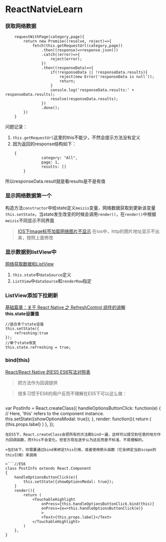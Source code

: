 # ReactNatvieLearn

### 获取网络数据  
```
    requestWithPage(category,page){   
        return new Promise((resolve, reject)=>{   
            fetch(this.getRequestUrl(category,page))   
                .then((response)=>response.json())   
                .catch((error)=>{   
                    reject(error);
                })
                .then((responseData)=>{
                    if(!responseData || !responseData.results){
                        reject(new Error('responseData is null'));
                        return;
                    }
                    console.log('responseData.results:' + responseData.results);
                    resolve(responseData.results);
                })
                .done();
        })
    }
```

问题记录：   
1. `this.getRequestUrl`这里的this不能少，不然会提示方法没有定义    
2. 因为返回的response结构如下：
```
	{
                category: "All",
                page: 1,
                results: []
        }
```
所以responseData.result就是看results是不是有值

### 显示网络数据第一个
构造方法`constructor`中给state定义`meizis`变量，网络数据获取到更新该变量`this.setState`，当state发生改变的时候会调用`render()`，在`render()`中根据`meizis`不同显示不同界面
>[IOS下Image标签加载网络图片不显示](http://www.jianshu.com/p/634d3ccbf311)
>在ios中，http的图片地址显示不出来，按照上面修改

### 显示数据到listView中
[网络获取数据和ListView](http://blog.csdn.net/totogo2010/article/details/51593833)
1. `this.state`中`dataSource`定义
2. `ListView`中`dataSource`和`renderRow`指定

### ListView添加下拉刷新
[基础篇章：关于 React Native 之 RefreshControl 组件的讲解](http://godcoder.me/2016/11/09/%E5%9F%BA%E7%A1%80%E7%AF%87%E7%AB%A0%EF%BC%9A%E5%85%B3%E4%BA%8E%20React%20Native%20%E4%B9%8B%20RefreshControl%20%E7%BB%84%E4%BB%B6%E7%9A%84%E8%AE%B2%E8%A7%A3/)   
**this.state设置值**
```
//适合多个state设值
this.setState({
	refreshing:true
});   
//单个state改变
this.state.refreshing = true;
```

### bind(this)
[React/React Native 的ES5 ES6写法对照表](http://bbs.reactnative.cn/topic/15/react-react-native-%E7%9A%84es5-es6%E5%86%99%E6%B3%95%E5%AF%B9%E7%85%A7%E8%A1%A8)
>把方法作为回调提供

>很多习惯于ES6的用户反而不理解在ES5下可以这么做：

>```//ES5
var PostInfo = React.createClass({
    handleOptionsButtonClick: function(e) {
        // Here, 'this' refers to the component instance.
        this.setState({showOptionsModal: true});
    },
    render: function(){
        return (
            <TouchableHighlight onPress={this.handleOptionsButtonClick}>
                <Text>{this.props.label}</Text>
            </TouchableHighlight>
        )
    },
});
```
在ES5下，React.createClass会把所有的方法都bind一遍，这样可以提交到任意的地方作为回调函数，而this不会变化。但官方现在逐步认为这反而是不标准、不易理解的。

>在ES6下，你需要通过bind来绑定this引用，或者使用箭头函数（它会绑定当前scope的this引用）来调用

>```//ES6
class PostInfo extends React.Component
{
    handleOptionsButtonClick(e){
        this.setState({showOptionsModal: true});
    }
    render(){
        return (
            <TouchableHighlight
                onPress={this.handleOptionsButtonClick.bind(this)}
                onPress={e=>this.handleOptionsButtonClick(e)}
                >
                <Text>{this.props.label}</Text>
            </TouchableHighlight>
        )
    },
}
```
